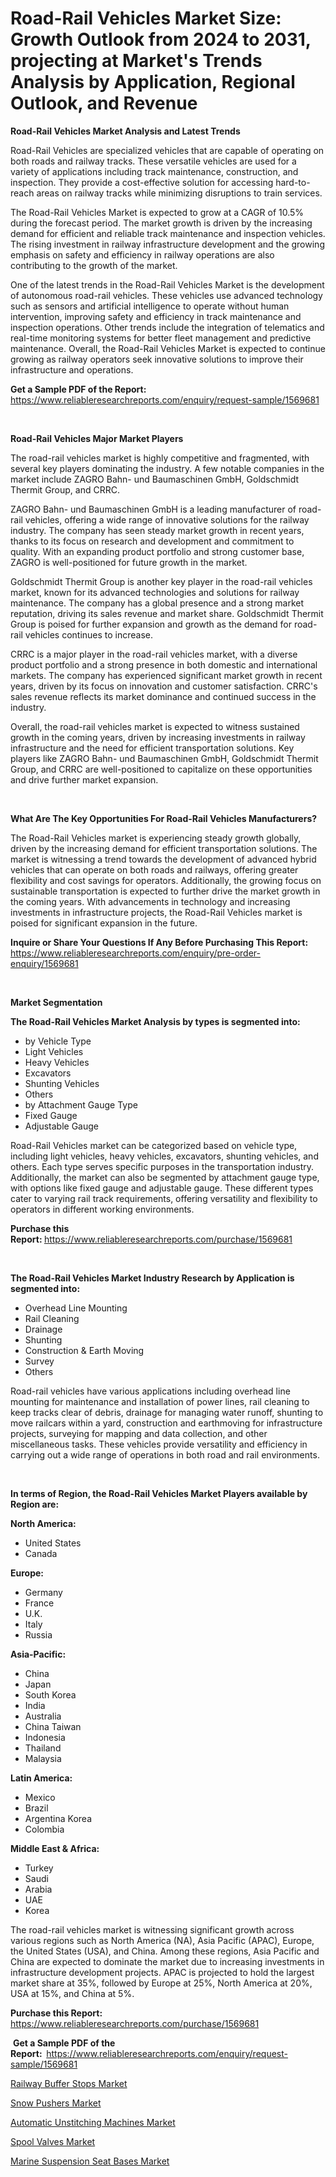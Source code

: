 <p><h1>Road-Rail Vehicles Market Size: Growth Outlook from 2024 to 2031, projecting at Market's Trends Analysis by Application, Regional Outlook, and Revenue</h1></p><p><strong>Road-Rail Vehicles Market Analysis and Latest Trends</strong></p>
<p><p>Road-Rail Vehicles are specialized vehicles that are capable of operating on both roads and railway tracks. These versatile vehicles are used for a variety of applications including track maintenance, construction, and inspection. They provide a cost-effective solution for accessing hard-to-reach areas on railway tracks while minimizing disruptions to train services.</p><p>The Road-Rail Vehicles Market is expected to grow at a CAGR of 10.5% during the forecast period. The market growth is driven by the increasing demand for efficient and reliable track maintenance and inspection vehicles. The rising investment in railway infrastructure development and the growing emphasis on safety and efficiency in railway operations are also contributing to the growth of the market.</p><p>One of the latest trends in the Road-Rail Vehicles Market is the development of autonomous road-rail vehicles. These vehicles use advanced technology such as sensors and artificial intelligence to operate without human intervention, improving safety and efficiency in track maintenance and inspection operations. Other trends include the integration of telematics and real-time monitoring systems for better fleet management and predictive maintenance. Overall, the Road-Rail Vehicles Market is expected to continue growing as railway operators seek innovative solutions to improve their infrastructure and operations.</p></p>
<p><strong>Get a Sample PDF of the Report:&nbsp;</strong> <a href="https://www.reliableresearchreports.com/enquiry/request-sample/1569681">https://www.reliableresearchreports.com/enquiry/request-sample/1569681</a></p>
<p>&nbsp;</p>
<p><strong>Road-Rail Vehicles Major Market Players</strong></p>
<p><p>The road-rail vehicles market is highly competitive and fragmented, with several key players dominating the industry. A few notable companies in the market include ZAGRO Bahn- und Baumaschinen GmbH, Goldschmidt Thermit Group, and CRRC.</p><p>ZAGRO Bahn- und Baumaschinen GmbH is a leading manufacturer of road-rail vehicles, offering a wide range of innovative solutions for the railway industry. The company has seen steady market growth in recent years, thanks to its focus on research and development and commitment to quality. With an expanding product portfolio and strong customer base, ZAGRO is well-positioned for future growth in the market.</p><p>Goldschmidt Thermit Group is another key player in the road-rail vehicles market, known for its advanced technologies and solutions for railway maintenance. The company has a global presence and a strong market reputation, driving its sales revenue and market share. Goldschmidt Thermit Group is poised for further expansion and growth as the demand for road-rail vehicles continues to increase.</p><p>CRRC is a major player in the road-rail vehicles market, with a diverse product portfolio and a strong presence in both domestic and international markets. The company has experienced significant market growth in recent years, driven by its focus on innovation and customer satisfaction. CRRC's sales revenue reflects its market dominance and continued success in the industry.</p><p>Overall, the road-rail vehicles market is expected to witness sustained growth in the coming years, driven by increasing investments in railway infrastructure and the need for efficient transportation solutions. Key players like ZAGRO Bahn- und Baumaschinen GmbH, Goldschmidt Thermit Group, and CRRC are well-positioned to capitalize on these opportunities and drive further market expansion.</p></p>
<p>&nbsp;</p>
<p><strong>What Are The Key Opportunities For Road-Rail Vehicles Manufacturers?</strong></p>
<p><p>The Road-Rail Vehicles market is experiencing steady growth globally, driven by the increasing demand for efficient transportation solutions. The market is witnessing a trend towards the development of advanced hybrid vehicles that can operate on both roads and railways, offering greater flexibility and cost savings for operators. Additionally, the growing focus on sustainable transportation is expected to further drive the market growth in the coming years. With advancements in technology and increasing investments in infrastructure projects, the Road-Rail Vehicles market is poised for significant expansion in the future.</p></p>
<p><strong>Inquire or Share Your Questions If Any Before Purchasing This Report:</strong> <a href="https://www.reliableresearchreports.com/enquiry/pre-order-enquiry/1569681">https://www.reliableresearchreports.com/enquiry/pre-order-enquiry/1569681</a></p>
<p>&nbsp;</p>
<p><strong>Market Segmentation</strong></p>
<p><strong>The Road-Rail Vehicles Market Analysis by types is segmented into:</strong></p>
<p><ul><li>by Vehicle Type</li><li>Light Vehicles</li><li>Heavy Vehicles</li><li>Excavators</li><li>Shunting Vehicles</li><li>Others</li><li>by Attachment Gauge Type</li><li>Fixed Gauge</li><li>Adjustable Gauge</li></ul></p>
<p><p>Road-Rail Vehicles market can be categorized based on vehicle type, including light vehicles, heavy vehicles, excavators, shunting vehicles, and others. Each type serves specific purposes in the transportation industry. Additionally, the market can also be segmented by attachment gauge type, with options like fixed gauge and adjustable gauge. These different types cater to varying rail track requirements, offering versatility and flexibility to operators in different working environments.</p></p>
<p><strong>Purchase this Report:&nbsp;</strong><a href="https://www.reliableresearchreports.com/purchase/1569681">https://www.reliableresearchreports.com/purchase/1569681</a></p>
<p>&nbsp;</p>
<p><strong>The Road-Rail Vehicles Market Industry Research by Application is segmented into:</strong></p>
<p><ul><li>Overhead Line Mounting</li><li>Rail Cleaning</li><li>Drainage</li><li>Shunting</li><li>Construction & Earth Moving</li><li>Survey</li><li>Others</li></ul></p>
<p><p>Road-rail vehicles have various applications including overhead line mounting for maintenance and installation of power lines, rail cleaning to keep tracks clear of debris, drainage for managing water runoff, shunting to move railcars within a yard, construction and earthmoving for infrastructure projects, surveying for mapping and data collection, and other miscellaneous tasks. These vehicles provide versatility and efficiency in carrying out a wide range of operations in both road and rail environments.</p></p>
<p>&nbsp;</p>
<p><strong>In terms of Region, the Road-Rail Vehicles Market Players available by Region are:</strong></p>
<p>
    <p> <strong> North America: </strong>
        <ul>
            <li>United States</li>
            <li>Canada</li>
        </ul>
        </p> 
    <p> <strong> Europe: </strong>
        <ul>
            <li>Germany</li>
            <li>France</li>
            <li>U.K.</li>
            <li>Italy</li>
            <li>Russia</li>
        </ul>
        </p> 
    <p> <strong> Asia-Pacific: </strong>
        <ul>
            <li>China</li>
            <li>Japan</li>
            <li>South Korea</li>
            <li>India</li>
            <li>Australia</li>
            <li>China Taiwan</li>
            <li>Indonesia</li>
            <li>Thailand</li>
            <li>Malaysia</li>
        </ul>
        </p> 
    <p> <strong> Latin America: </strong>
        <ul>
            <li>Mexico</li>
            <li>Brazil</li>
            <li>Argentina Korea</li>
            <li>Colombia</li>
        </ul>
        </p> 
    <p> <strong> Middle East & Africa: </strong>
        <ul>
            <li>Turkey</li>
            <li>Saudi</li>
            <li>Arabia</li>
            <li>UAE</li>
            <li>Korea</li>
        </ul>
    </p>
    </p>
<p><p>The road-rail vehicles market is witnessing significant growth across various regions such as North America (NA), Asia Pacific (APAC), Europe, the United States (USA), and China. Among these regions, Asia Pacific and China are expected to dominate the market due to increasing investments in infrastructure development projects. APAC is projected to hold the largest market share at 35%, followed by Europe at 25%, North America at 20%, USA at 15%, and China at 5%.</p></p>
<p><strong>Purchase this Report: </strong><a href="https://www.reliableresearchreports.com/purchase/1569681">https://www.reliableresearchreports.com/purchase/1569681</a></p>
<p>&nbsp;<strong>Get a Sample PDF of the Report:&nbsp;&nbsp;</strong><a href="https://www.reliableresearchreports.com/enquiry/request-sample/1569681">https://www.reliableresearchreports.com/enquiry/request-sample/1569681</a></p>
<p><strong></strong></p>
<p><p><a href="https://github.com/yoshih12/Market-Research-Report-List-2/blob/main/railway-buffer-stops-market.md">Railway Buffer Stops Market</a></p><p><a href="https://github.com/castoriffic/Market-Research-Report-List-3/blob/main/snow-pushers-market.md">Snow Pushers Market</a></p><p><a href="https://issuu.com/reportprime-2/docs/automatic-unstitching-machines-market-size-2030.pp">Automatic Unstitching Machines Market</a></p><p><a href="https://issuu.com/reportprime-2/docs/spool-valves-market-size-2030.pptx">Spool Valves Market</a></p><p><a href="https://github.com/jerrycopelandthomaswsqd8q/Market-Research-Report-List-1/blob/main/marine-suspension-seat-bases-market.md">Marine Suspension Seat Bases Market</a></p></p>